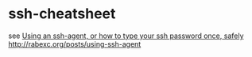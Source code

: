 # ssh-cheatsheet


see [Using an ssh-agent, or how to type your ssh password once, safely](http://rabexc.org/posts/using-ssh-agent)  <http://rabexc.org/posts/using-ssh-agent>




